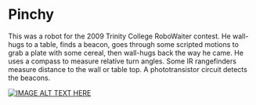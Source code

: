# Pinchy

This was a robot for the 2009 Trinity College RoboWaiter contest.  He wall-hugs to a table, finds a beacon, goes through some scripted motions to grab a plate with some cereal, then wall-hugs back the way he came.  He uses a compass to measure relative turn angles.  Some IR rangefinders measure distance to the wall or table top.  A phototransistor circuit detects the beacons.

[![IMAGE ALT TEXT HERE](http://img.youtube.com/vi/lEAxxYunmAE/0.jpg)](http://www.youtube.com/watch?v=lEAxxYunmAE)
